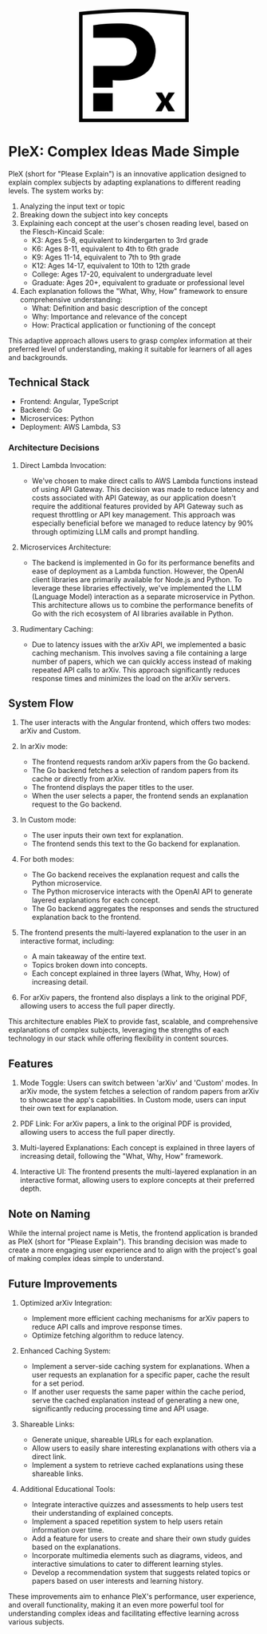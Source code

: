 <p align="center">
  <img src="frontend/src/assets/images/plex-logo.svg" alt="PleX Logo" width="220">
</p>

# PleX: Complex Ideas Made Simple

PleX (short for "Please Explain") is an innovative application designed to explain complex subjects by adapting explanations to different reading levels. The system works by:

1. Analyzing the input text or topic
2. Breaking down the subject into key concepts
3. Explaining each concept at the user's chosen reading level, based on the Flesch-Kincaid Scale:
   - K3: Ages 5-8, equivalent to kindergarten to 3rd grade
   - K6: Ages 8-11, equivalent to 4th to 6th grade
   - K9: Ages 11-14, equivalent to 7th to 9th grade
   - K12: Ages 14-17, equivalent to 10th to 12th grade
   - College: Ages 17-20, equivalent to undergraduate level
   - Graduate: Ages 20+, equivalent to graduate or professional level
4. Each explanation follows the "What, Why, How" framework to ensure comprehensive understanding:
   - What: Definition and basic description of the concept
   - Why: Importance and relevance of the concept
   - How: Practical application or functioning of the concept

This adaptive approach allows users to grasp complex information at their preferred level of understanding, making it suitable for learners of all ages and backgrounds.

## Technical Stack

- Frontend: Angular, TypeScript
- Backend: Go
- Microservices: Python
- Deployment: AWS Lambda, S3

### Architecture Decisions

1. Direct Lambda Invocation:
   - We've chosen to make direct calls to AWS Lambda functions instead of using API Gateway. This decision was made to reduce latency and costs associated with API Gateway, as our application doesn't require the additional features provided by API Gateway such as request throttling or API key management. This approach was especially beneficial before we managed to reduce latency by 90% through optimizing LLM calls and prompt handling.

2. Microservices Architecture:
   - The backend is implemented in Go for its performance benefits and ease of deployment as a Lambda function. However, the OpenAI client libraries are primarily available for Node.js and Python. To leverage these libraries effectively, we've implemented the LLM (Language Model) interaction as a separate microservice in Python. This architecture allows us to combine the performance benefits of Go with the rich ecosystem of AI libraries available in Python.

3. Rudimentary Caching:
   - Due to latency issues with the arXiv API, we implemented a basic caching mechanism. This involves saving a file containing a large number of papers, which we can quickly access instead of making repeated API calls to arXiv. This approach significantly reduces response times and minimizes the load on the arXiv servers.

## System Flow

1. The user interacts with the Angular frontend, which offers two modes: arXiv and Custom.

2. In arXiv mode:
   - The frontend requests random arXiv papers from the Go backend.
   - The Go backend fetches a selection of random papers from its cache or directly from arXiv.
   - The frontend displays the paper titles to the user.
   - When the user selects a paper, the frontend sends an explanation request to the Go backend.

3. In Custom mode:
   - The user inputs their own text for explanation.
   - The frontend sends this text to the Go backend for explanation.

4. For both modes:
   - The Go backend receives the explanation request and calls the Python microservice.
   - The Python microservice interacts with the OpenAI API to generate layered explanations for each concept.
   - The Go backend aggregates the responses and sends the structured explanation back to the frontend.

5. The frontend presents the multi-layered explanation to the user in an interactive format, including:
   - A main takeaway of the entire text.
   - Topics broken down into concepts.
   - Each concept explained in three layers (What, Why, How) of increasing detail.

6. For arXiv papers, the frontend also displays a link to the original PDF, allowing users to access the full paper directly.

This architecture enables PleX to provide fast, scalable, and comprehensive explanations of complex subjects, leveraging the strengths of each technology in our stack while offering flexibility in content sources.

## Features

1. Mode Toggle: Users can switch between 'arXiv' and 'Custom' modes. In arXiv mode, the system fetches a selection of random papers from arXiv to showcase the app's capabilities. In Custom mode, users can input their own text for explanation.

2. PDF Link: For arXiv papers, a link to the original PDF is provided, allowing users to access the full paper directly.

3. Multi-layered Explanations: Each concept is explained in three layers of increasing detail, following the "What, Why, How" framework.

4. Interactive UI: The frontend presents the multi-layered explanation in an interactive format, allowing users to explore concepts at their preferred depth.

## Note on Naming

While the internal project name is Metis, the frontend application is branded as PleX (short for "Please Explain"). This branding decision was made to create a more engaging user experience and to align with the project's goal of making complex ideas simple to understand.

## Future Improvements

1. Optimized arXiv Integration:
   - Implement more efficient caching mechanisms for arXiv papers to reduce API calls and improve response times.
   - Optimize fetching algorithm to reduce latency.

2. Enhanced Caching System:
   - Implement a server-side caching system for explanations. When a user requests an explanation for a specific paper, cache the result for a set period.
   - If another user requests the same paper within the cache period, serve the cached explanation instead of generating a new one, significantly reducing processing time and API usage.

3. Shareable Links:
   - Generate unique, shareable URLs for each explanation.
   - Allow users to easily share interesting explanations with others via a direct link.
   - Implement a system to retrieve cached explanations using these shareable links.

4. Additional Educational Tools:
   - Integrate interactive quizzes and assessments to help users test their understanding of explained concepts.
   - Implement a spaced repetition system to help users retain information over time.
   - Add a feature for users to create and share their own study guides based on the explanations.
   - Incorporate multimedia elements such as diagrams, videos, and interactive simulations to cater to different learning styles.
   - Develop a recommendation system that suggests related topics or papers based on user interests and learning history.

These improvements aim to enhance PleX's performance, user experience, and overall functionality, making it an even more powerful tool for understanding complex ideas and facilitating effective learning across various subjects.